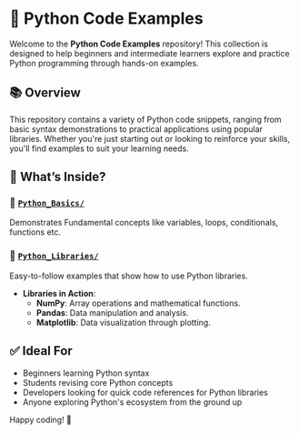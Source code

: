 # 🐍 Python Code Examples

Welcome to the **Python Code Examples** repository! This collection is designed to help beginners and intermediate learners explore and practice Python programming through hands-on examples.

## 📚 Overview

This repository contains a variety of Python code snippets, ranging from basic syntax demonstrations to practical applications using popular libraries. Whether you're just starting out or looking to reinforce your skills, you'll find examples to suit your learning needs.


## 📌 What’s Inside?

### 🔸 [`Python_Basics/`](https://github.com/AryanKarumuri/Python/tree/main/Python_Basics)
Demonstrates Fundamental concepts like variables, loops, conditionals, functions etc.

### 🔹 [`Python_Libraries/`](https://github.com/AryanKarumuri/Python/tree/main/Python_Libraries)
Easy-to-follow examples that show how to use Python libraries.
- **Libraries in Action**:
  - **NumPy**: Array operations and mathematical functions.
  - **Pandas**: Data manipulation and analysis.
  - **Matplotlib**: Data visualization through plotting.


## ✅ Ideal For

- Beginners learning Python syntax
- Students revising core Python concepts
- Developers looking for quick code references for Python libraries
- Anyone exploring Python's ecosystem from the ground up


Happy coding! 🚀
